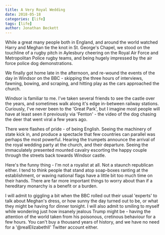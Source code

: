 ```yaml
---
title: A Very Royal Wedding
date: 2018-05-18
categories: [life]
tags: [life]
author: Jonathan Beckett
---
```


While a great many people both in England, and around the world watched Harry and Meghan tie the knot in St. George's Chapel, we stood on the touchline of a rugby pitch in Aylesbury cheering on the Royal Air Force and Metropolitan Police rugby teams, and being hugely impressed by the air force police dog demonstrations.

We finally got home late in the afternoon, and re-wound the events of the day in Windsor on the BBC - skipping the three hours of interviews, fawning, bowing, and scraping, and hitting play as the cars approached the church.

Windsor is familiar to me. I've taken several friends to see the castle over the years, and sometimes walk along it's edge in-between railway stations. Curiously, I've never been to the 'Great Park', but I imagine most people will have at least seen it previously via 'Fenton' - the video of the dog chasing the deer that went viral a few years ago.

There were flashes of pride - of being English. Seeing the machinery of state kick in, and produce a spectacle that few countries can parallel was perhaps the most powerful. Hearing the trumpets announce the arrival of the royal wedding party at the church, and their departure. Seeing the immaculately presented mounted cavalry escorting the happy couple through the streets back towards Windsor castle.

Here's the funny thing - I'm not a royalist at all. Not a staunch republican either. I tend to think people that stand atop soap-boxes ranting at the establishment, or waving national flags have a little bit too much time on their hands. There are far more important things to worry about than if a hereditary monarchy is a benefit or a burden.

I will admit to giggling a bit when the BBC rolled out their usual 'experts' to talk about Meghan's dress, or how sunny the day turned out to be, or what they might be having for dinner tonight. I will also admit to smiling to myself while wondering just how insanely jealous Trump might be - having the attention of the world taken from his poisonous, cretinous behaviour for a few hours. You can't buy a thousand years of history, and we have no need for a '@realElizabethII' Twitter account either.